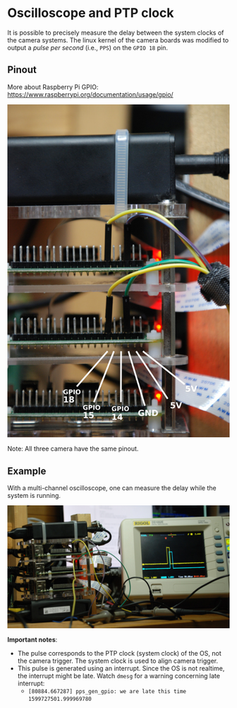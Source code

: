 # Oscilloscope and PTP clock

It is possible to precisely measure the delay between the system clocks of the camera systems.
The linux kernel of the camera boards was modified to output a *pulse per second* (i.e., ``PPS``) on the ``GPIO 18`` pin.

## Pinout
More about Raspberry Pi GPIO: https://www.raspberrypi.org/documentation/usage/gpio/

![](pinout_ptp_pps.jpg)

Note: All three camera have the same pinout.
## Example
With a multi-channel oscilloscope, one can measure the delay while the system is running.

![](ptp_pps_osc_comp.jpg)

**Important notes**:
 - The pulse corresponds to the PTP clock (system clock) of the OS, not the camera trigger. The system clock is used to align camera trigger.
 - This pulse is generated using an interrupt. Since the OS is not realtime, the interrupt might be late. Watch ``dmesg`` for a warning concerning late interrupt:
   - ``[80884.667287] pps_gen_gpio: we are late this time 1599727501.999969780``
